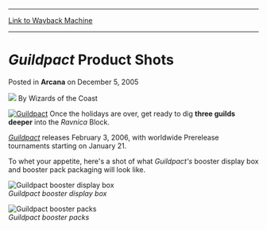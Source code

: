
---
[Link to Wayback Machine](https://web.archive.org/web/20221004204147/https://magic.wizards.com/en/articles/archive/arcana/guildpact-product-shots-2005-12-05)

[_metadata_:author]:- "Wizards of the Coast"
[_metadata_:description]:- "Once the holidays are over, get ready to dig three guilds deeper into the Ravnica Block.Guildpact releases February 3, 2006, with worldwide Prerelease tournaments starting on January 21.To whet your appetite, here's a shot of what Guildpact's booster display box and booster pack packaging will look like.Guildpact booster display boxGuildpact booster packs"
[_metadata_:generator]:- "Drupal 7 (http://drupal.org)"
[_metadata_:node]:- "597831"
[_metadata_:publish_date]:- "2005-12-05"
[_metadata_:source]:- "div-main-content"
[_metadata_:title]:- "Guildpact Product Shots"
[_metadata_:wayback_capture_timestamp]:- "2022-10-04 20:41:47"
[_metadata_:wayback_raw_url]:- "https://web.archive.org/web/20221004204147id_/https://magic.wizards.com/en/articles/archive/arcana/guildpact-product-shots-2005-12-05"
[_metadata_:wayback_url]:- "https://magic.wizards.com/en/articles/archive/arcana/guildpact-product-shots-2005-12-05"
---


*Guildpact* Product Shots
=========================



 Posted in **Arcana**
 on December 5, 2005 






![](https://media.magic.wizards.com/styles/auth_small/public/images/person/wizards_author.jpg)
By Wizards of the Coast











[![Guildpact](https://media.magic.wizards.com/image_legacy_migration/magic/images/mtgcom/arcana300/GPTLogo300.jpg)](http://archive.wizards.com/Magic/Magazine/Article.aspx?x=magic/expansion/guildpact)
Once the holidays are over, get ready to dig **three guilds deeper** into the *Ravnica*  Block.

[*Guildpact*](http://archive.wizards.com/Magic/Magazine/Article.aspx?x=magic/expansion/guildpact) releases February 3, 2006, with worldwide Prerelease tournaments starting on January 21.

To whet your appetite, here's a shot of what *Guildpact's* booster display box and booster pack packaging will look like.

![Guildpact booster display box](https://media.magic.wizards.com/image_legacy_migration/magic/images/mtgcom/arcana300/GPTBoosterDisplay.jpg)  
*Guildpact booster display box*

![Guildpact booster packs](https://media.magic.wizards.com/image_legacy_migration/magic/images/mtgcom/arcana300/GPTBoosters.jpg)  
*Guildpact booster packs*







